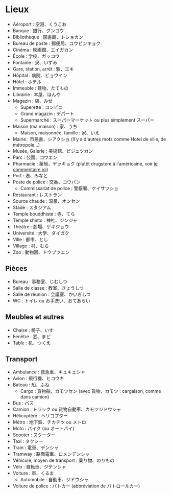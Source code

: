 # Lieux

- Aéroport : 空港、くうこお
- Banque : 銀行、グンコウ
- Bibliothèque : 図書館、トショカン
- Bureau de poste : 郵便局、ユウビンキョク
- Cinéma : 映画館、エイガカン
- École : 学校、ガッコウ
- Fontaine : 泉、いずみ
- Gare, station, arrêt : 駅、エキ
- Hôpital : 病院、ビョウイン
- Hôtel : ホテル
- Immeuble : 建物、たてもの
- Librairie : 本屋、ほんや
- Magazin : 店、みせ
  - Superette : コンビニ
  - Grand magazin : デパート
  - Supermarché : スーパーマーケット ou plus simplement スーパー
- Maison (ma maison) : 家、うち
  - Maison, maisonnée, famille : 家、いえ
- Mairie : 市悪書、シアクショ (Il y a d'autres mots comme Hotel de ville, de métropole...)
- Musée, Galerie : 美術館、ビジュツカン
- Parc : 公園、コウエン
- Pharmacie : 薬局、ヤッキョク (plutôt drugstore à l'américaine, voir [le commentaire ici](https://www.youtube.com/watch?v=hKKyDpSZ4HA))
- Port : 港、みなと
- Poste de police : 交番、コウバン
  - Commissariat de police : 警察署、ケイサツショ
- Restaurant : レストラン
- Source chaude : 温泉、オンセン
- Stade : スタジアム
- Temple bouddhiste : 寺、てら
- Temple shinto : 神社、ジンジャ
- Théâtre : 劇場、ゲキジョウ
- Université : 大学、ダイガク
- Ville : 都市、とし
- Village : 村、むら
- Zoo : 動物園、ドウブツエン

## Pièces

- Bureau : 事務室、じむしつ
- Salle de classe : 教室、きょうしつ
- Salle de réunion : 会議室、かいぎしつ
- WC : トイレ ou お手洗い、おてあらい

## Meubles et autres

- Chaise : 椅子、いす
- Fenêtre : 窓、まど
- Table : 机、つくえ

## Transport

- Ambulance : 救急車、キュキュシャ
- Avion : 飛行機、ヒコウキ
- Bateau : 船、ふね
  - Cargo : 貨物船、カモツセン (avec 貨物、カモツ : cargaison, comme dans camion)
- Bus : バス
- Camion : トラック ou 貨物自動車、カモツジドウシャ
- Hélicoptère : ヘリコプター
- Métro : 地下鉄、チカテツ ou メトロ
- Moto : バイク (ou オートバイ)
- Scooter : スクーター
- Taxi : タクシー
- Train : 電車、デンシャ
- Tramway : 路面電車、ロメンデンシャ
- Véhicule, moyen de transport : 乗り物、のりもの
- Vélo : 自転車、ジテンシャ
- Voiture : 車、くるま
  - Automobile : 自動車、ジドウシャ
- Voiture de police : パトカー (abbréviation de パトロールカー)
